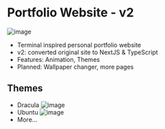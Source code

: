 # Portfolio Website - v2
![image](https://github.com/user-attachments/assets/28527e4c-79c0-4cf5-8c66-b210ad38633c)
- Terminal inspired personal portfolio website 
- v2: converted original site to NextJS & TypeScript
- Features: Animation, Themes
- Planned: Wallpaper changer, more pages
## Themes
- Dracula
![image](https://github.com/user-attachments/assets/a298576b-1ad6-40e1-a0b8-d03f65d25c0b)
- Ubuntu
![image](https://github.com/user-attachments/assets/4278828e-725b-411b-9952-cd51705eba7a)
- More...

